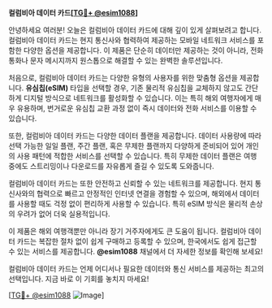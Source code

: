 **컬럼비아 데이터 카드[[TG💪+ @esim1088](https://t.me/s/esim1088)]**

안녕하세요 여러분! 오늘은 컬럼비아 데이터 카드에 대해 깊이 있게 살펴보려고 합니다. 컬럼비아 데이터 카드는 현지 통신사와 협력하여 제공하는 모바일 네트워크 서비스를 포함한 다양한 옵션을 제공합니다. 이 제품은 단순히 데이터만 제공하는 것이 아니라, 전화 통화나 문자 메시지까지 원스톱으로 해결할 수 있는 완벽한 솔루션입니다.

처음으로, 컬럼비아 데이터 카드는 다양한 유형의 사용자를 위한 맞춤형 옵션을 제공합니다. **유심칩(eSIM)** 타입을 선택할 경우, 기존 물리적 유심칩을 교체하지 않고도 간단하게 디지털 방식으로 네트워크를 활성화할 수 있습니다. 이는 특히 해외 여행자에게 매우 유용하며, 번거로운 유심칩 교환 과정 없이 즉시 데이터와 전화 서비스를 이용할 수 있습니다.

또한, 컬럼비아 데이터 카드는 다양한 데이터 플랜을 제공합니다. 데이터 사용량에 따라 선택 가능한 일일 플랜, 주간 플랜, 혹은 무제한 플랜까지 다양하게 준비되어 있어 개인의 사용 패턴에 적합한 서비스를 선택할 수 있습니다. 특히 무제한 데이터 플랜은 여행 중에도 스트리밍이나 다운로드를 자유롭게 즐길 수 있도록 도와줍니다.

컬럼비아 데이터 카드는 또한 안전하고 신뢰할 수 있는 네트워크를 제공합니다. 현지 통신사와의 협력으로 빠르고 안정적인 인터넷 연결을 경험할 수 있으며, 해외에서 데이터를 사용할 때도 걱정 없이 편리하게 사용할 수 있습니다. 특히 eSIM 방식은 물리적 손상의 우려가 없어 더욱 실용적입니다.

이 제품은 해외 여행객뿐만 아니라 장기 거주자에게도 큰 도움이 됩니다. 컬럼비아 데이터 카드는 복잡한 절차 없이 쉽게 구매하고 등록할 수 있으며, 한국에서도 쉽게 접근할 수 있는 서비스를 제공합니다. **@esim1088** 채널에서 더 자세한 정보를 확인해 보세요!

컬럼비아 데이터 카드는 언제 어디서나 필요한 데이터와 통신 서비스를 제공하는 최고의 선택입니다. 지금 바로 이 기회를 놓치지 마세요!

[[TG💪+ @esim1088](https://t.me/s/esim1088) ![Image](https://i.postimg.cc/Y0z9fWf4/image.png)]